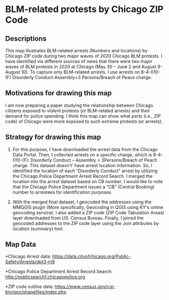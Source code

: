 # BLM-related protests by Chicago ZIP Code

<!-- /TOC -->

## Descriptions

This map illustrates BLM-related arrests (Numbers and locations) by Chicago ZIP code during two major waves of 2020 Chicago BLM protests. I have identified via different sources of news that there were two major waves of BLM protests in 2020 at Chicago (May 30 – June 2 and August 9-August 10). To capture only BLM-related arrests, I use arrests on 8-4-010-(F) Disorderly Conduct-Assembly>3 Persons/Breach of Peace charge.

<!-- /TOC -->

## Motivations for drawing this map
I am now preparing a paper studying the relationship between Chicago citizens exposed to violent protests (or BLM-related arrests) and their demand for police spending. I think this map can show what parts (i.e., ZIP code) of Chicago were more exposed to such extreme protests (or arrests).

## Strategy for drawing this map
1. For this purpose, I have downloaded the arrest data from the Chicago Data Portal. Then, I collected arrests on a specific charge, which is 8-4-010-(F): Disorderly Conduct – Assembly > 3Persons/Breach of Peach charge. This dataset doesn’t’ have arrest location information. So, I identified the location of each “Disorderly Conduct” arrest by utilizing the Chicago Police Department Arrest Record Search. I merged the location into the arrest dataset based on CB number. I would like to note that the Chicago Police Department issues a "CB" (Central Booking) number to arrestees for identification purposes. 

2. With the merged final dataset, I geocoded the addresses using the MMQGIS plugin (More specifically, Geocoding in QGIS using KY's online geocoding service). I also added a ZIP code (ZIP Code Tabulation Areas) layer downloaded from US. Census Bureau. Finally, I joined the geocoded addresses to the ZIP code layer using the Join attributes by location (summary) tool.  


<!-- /TOC -->

## Map Data 
*Chicago Arrest data: https://data.cityofchicago.org/Public-Safety/Arrests/dpt3-jri9 

*Chicago Police Department Arrest Record Search: http://publicsearch1.chicagopolice.org

*ZIP code outline data: https://www.census.gov/cgi-bin/geo/shapefiles/index.php